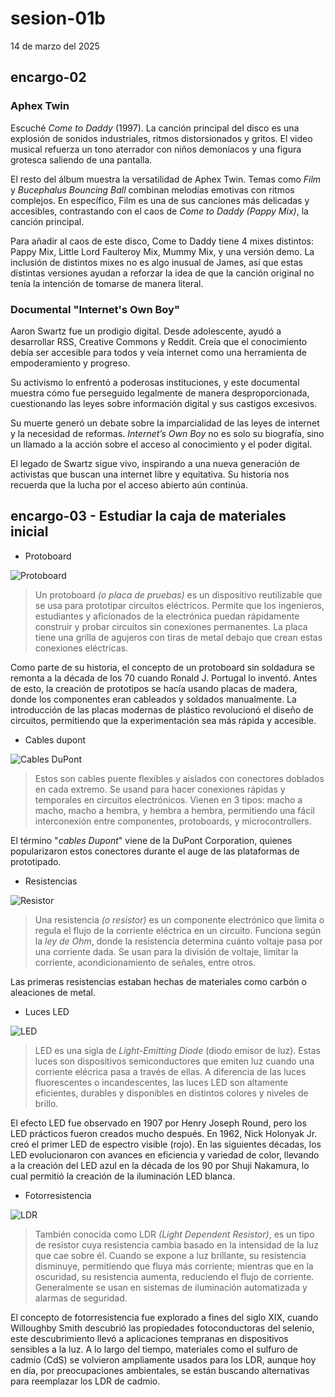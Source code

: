 # sesion-01b

14 de marzo del 2025

## encargo-02

### Aphex Twin

Escuché *Come to Daddy* (1997). La canción principal del disco es una explosión de sonidos industriales, ritmos distorsionados y gritos. El video musical refuerza un tono aterrador con niños demoníacos y una figura grotesca saliendo de una pantalla.

El resto del álbum muestra la versatilidad de Aphex Twin. Temas como *Film* y *Bucephalus Bouncing Ball* combinan melodías emotivas con ritmos complejos. En específico, Film es una de sus canciones más delicadas y accesibles, contrastando con el caos de *Come to Daddy (Pappy Mix)*, la canción principal.

Para añadir al caos de este disco, Come to Daddy tiene 4 mixes distintos: Pappy Mix, Little Lord Faulteroy Mix, Mummy Mix, y una versión demo. La inclusión de distintos mixes no es algo inusual de James, así que estas distintas versiones ayudan a reforzar la idea de que la canción original no tenía la intención de tomarse de manera literal.

### Documental "Internet's Own Boy"

Aaron Swartz fue un prodigio digital. Desde adolescente, ayudó a desarrollar RSS, Creative Commons y Reddit. Creía que el conocimiento debía ser accesible para todos y veía internet como una herramienta de empoderamiento y progreso.

Su activismo lo enfrentó a poderosas instituciones, y este documental muestra cómo fue perseguido legalmente de manera desproporcionada, cuestionando las leyes sobre información digital y sus castigos excesivos.

Su muerte generó un debate sobre la imparcialidad de las leyes de internet y la necesidad de reformas. *Internet’s Own Boy* no es solo su biografía, sino un llamado a la acción sobre el acceso al conocimiento y el poder digital.

El legado de Swartz sigue vivo, inspirando a una nueva generación de activistas que buscan una internet libre y equitativa. Su historia nos recuerda que la lucha por el acceso abierto aún continúa.

## encargo-03 - Estudiar la caja de materiales inicial

- Protoboard

![Protoboard](./archivos/e03_1.png)

> Un protoboard *(o placa de pruebas)* es un dispositivo reutilizable que se usa para prototipar circuitos eléctricos. Permite que los ingenieros, estudiantes y aficionados de la electrónica puedan rápidamente construir y probar circuitos sin conexiones permanentes. La placa tiene una grilla de agujeros con tiras de metal debajo que crean estas conexiones eléctricas.

Como parte de su historia, el concepto de un protoboard sin soldadura se remonta a la década de los 70 cuando Ronald J. Portugal lo inventó. Antes de esto, la creación de prototipos se hacía usando placas de madera, donde los componentes eran cableados y soldados manualmente. La introducción de las placas modernas de plástico revolucionó el diseño de circuitos, permitiendo que la experimentación sea más rápida y accesible.

- Cables dupont

![Cables DuPont](./archivos/e03_2.png)

> Estos son cables puente flexibles y aislados con conectores doblados en cada extremo. Se usand para hacer conexiones rápidas y temporales en circuitos electrónicos. Vienen en 3 tipos: macho a macho, macho a hembra, y hembra a hembra, permitiendo una fácil interconexión entre componentes, protoboards, y microcontrollers.

El término "*cables Dupont*" viene de la DuPont Corporation, quienes popularizaron estos conectores durante el auge de las plataformas de prototipado.

- Resistencias

![Resistor](./archivos/e03_3.png)

> Una resistencia *(o resistor)* es un componente electrónico que limita o regula el flujo de la corriente eléctrica en un circuito. Funciona según la *ley de Ohm*, donde la resistencia determina cuánto voltaje pasa por una corriente dada. Se usan para la división de voltaje, limitar la corriente, acondicionamiento de señales, entre otros.

Las primeras resistencias estaban hechas de materiales como carbón o aleaciones de metal.

- Luces LED

![LED](./archivos/e03_4.png)

> LED es una sigla de *Light-Emitting Diode* (diodo emisor de luz). Estas luces son dispositivos semiconductores que emiten luz cuando una corriente elécrica pasa a través de ellas. A diferencia de las luces fluorescentes o incandescentes, las luces LED son altamente eficientes, durables y disponibles en distintos colores y niveles de brillo.

El efecto LED fue observado en 1907 por Henry Joseph Round, pero los LED prácticos fueron creados mucho después. En 1962, Nick Holonyak Jr. creó el primer LED de espectro visible (rojo). En las siguientes décadas, los LED evolucionaron con avances en eficiencia y variedad de color, llevando a la creación del LED azul en la década de los 90 por Shuji Nakamura, lo cual permitió la creación de la iluminación LED blanca.

- Fotorresistencia

![LDR](./archivos/e03_5.png)

> También conocida como LDR *(Light Dependent Resistor)*, es un tipo de resistor cuya resistencia cambia basado en la intensidad de la luz que cae sobre él. Cuando se expone a luz brillante, su resistencia disminuye, permitiendo que fluya más corriente; mientras que en la oscuridad, su resistencia aumenta, reduciendo el flujo de corriente. Generalmente se usan en sistemas de iluminación automatizada y alarmas de seguridad.

El concepto de fotorresistencia fue explorado a fines del siglo XIX, cuando Willoughby Smith descubrió las propiedades fotoconductoras del selenio, este descubrimiento llevó a aplicaciones tempranas en dispositivos sensibles a la luz. A lo largo del tiempo, materiales como el sulfuro de cadmio (CdS) se volvieron ampliamente usados para los LDR, aunque hoy en día, por preocupaciones ambientales, se están buscando alternativas para reemplazar los LDR de cadmio.
